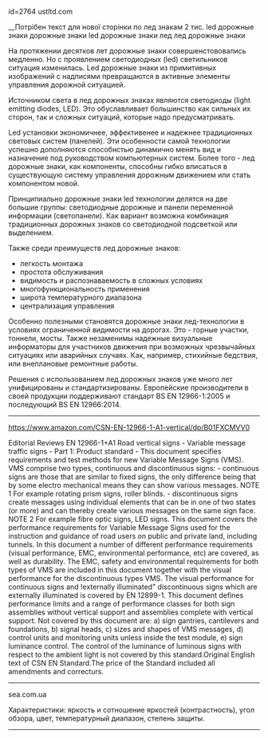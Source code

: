 id=2764
ustltd.com

__Потрібен текст для нової сторінки по лед знакам 2 тис.
led дорожные знаки
дорожные знаки led
дорожные знаки лед
лед дорожные знаки

 	
На протяжении десятков лет дорожные знаки совершенстововались медленно. Но с проявлением светодиодных (led) светильников ситуация изменилась. Led дорожные знаки из примитивных изображений с надписями превращаются в активные элементы управления дорожной ситуацией. 

Источником света в лед дорожных знаках являются светодиоды (light emitting diodes, LED). Это обуславливает большинство как сильных их сторон, так и сложных ситуаций, которые надо предусматривать. 

Led установки экономичнее, эффективенее и надежнее традиционных световых систем (панелей). Эти особенности самой технологии успешно дополняются способнстью динамично менять вид и назначение под руководством компьютерных систем. Более того - лед дорожные знаки, как компоненты, способны гибко вписаться в существующую систему управления дорожным движением или стать компонентом новой. 
 
Принципиально дорожные знаки led технологии делятся на две большие группы: cветодиодные дорожные и панели переменной информации (светопанели). Как вариант возможна комбинация традиционных дорожных знаков со светодиодной подсветкой или выделением. 

Также среди преимуществ лед дорожные знаков:
- легкость монтажа 
- простота обслуживания
- видимость и распознаваемость в сложных условиях
- многофункциональность применения
- широта температурного диапазона
- централизация управления

Особенно полезными становятся дорожные знаки лед-технологии в условиях ограниченной видимости на дорогах. Это - горные участки, тоннели, мосты. Также незаменимы надежные визуальные информаторы для участников движения при возможных чрезвычайных ситуациях или аварийных случаях. Как, например, стихийные бедствия, или внеплановые ремонтные работы. 
 
Решения с использованием лед дорожных знаков уже много лет унифицированы и стандартизированы. Европейские производители в своей продукции поддерживают стандарт BS EN 12966-1:2005 и последующий BS EN 12966:2014. 

_____
https://www.amazon.com/CSN-EN-12966-1-A1-vertical/dp/B01FXCMVV0

Editorial Reviews
EN 12966-1+A1 Road vertical signs - Variable message traffic signs - Part 1: Product standard - This document specifies requirements and test methods for new Variable Message Signs (VMS). VMS comprise two types, continuous and discontinuous signs: - continuous signs are those that are similar to fixed signs, the only difference being that by some electro mechanical means they can show various messages. NOTE 1 For example rotating prism signs, roller blinds. - discontinuous signs create messages using individual elements that can be in one of two states (or more) and can thereby create various messages on the same sign face. NOTE 2 For example fibre optic signs, LED signs. This document covers the performance requirements for Variable Message Signs used for the instruction and guidance of road users on public and private land, including tunnels. In this document a number of different performance requirements (visual performance, EMC, environmental performance, etc) are covered, as well as durability. The EMC, safety and environmental requirements for both types of VMS are included in this document together with the visual performance for the discontinuous types VMS. The visual performance for continuous signs and !externally illuminated" discontinuous signs which are externally illuminated is covered by EN 12899-1. This document defines performance limits and a range of performance classes for both sign assemblies without vertical support and assemblies complete with vertical support. Not covered by this document are: a) sign gantries, cantilevers and foundations, b) signal heads, c) sizes and shapes of VMS messages, d) control units and monitoring units unless inside the test module, e) sign luminance control. The control of the luminance of luminous signs with respect to the ambient light is not covered by this standard.Original English text of CSN EN Standard.The price of the Standard included all amendments and correcturs.

_____
sea.com.ua

Характеристики: яркость и сотношение яркостей (контрастность), угол обзора, цвет, температурный диапазон, степень защиты. 

_____
